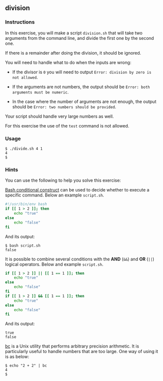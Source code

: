 ## division

### Instructions

In this exercise, you will make a script `division.sh` that will take two arguments from the command line, and divide the first one by the second one.

If there is a remainder after doing the division, it should be ignored.

You will need to handle what to do when the inputs are wrong:

- If the divisor is `0` you will need to output `Error: division by zero is not allowed`.

- If the arguments are not numbers, the output should be `Error: both arguments must be numeric`.

- In the case where the number of arguments are not enough, the output should be `Error: two numbers should be provided`.

Your script should handle very large numbers as well.

For this exercise the use of the `test` command is not allowed.

### Usage

```console
$ ./divide.sh 4 1
4
$
```

### Hints

You can use the following to help you solve this exercise:

[Bash conditional construct](https://www.gnu.org/software/bash/manual/bash.html#Conditional-Constructs) can be used to decide whether to execute a specific command. Below an example `script.sh`.

```bash
#!/usr/bin/env bash
if [[ 1 > 2 ]]; then
    echo "true"
else
    echo "false"
fi
```

And its output:

```console
$ bash script.sh
false
```

It is possible to combine several conditions with the **AND** (`&&`) and **OR** (`||`) logical operators. Below and example `script.sh`.

```bash
if [[ 1 > 2 ]] || [[ 1 == 1 ]]; then
    echo "true"
else
    echo "false"
fi
if [[ 1 > 2 ]] && [[ 1 == 1 ]]; then
    echo "true"
else
    echo "false"
fi
```

And its output:

```console
true
false
```

[bc](https://www.gnu.org/software/bc/manual/html_mono/bc.html) is a Unix utility that performs arbitrary precision arithmetic. It is particularly useful to handle numbers that are too large. One way of using it is as below:

```console
$ echo "2 + 2" | bc
4
$
```
